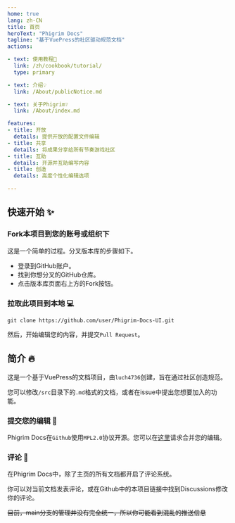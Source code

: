 ```yaml
---
home: true
lang: zh-CN
title: 首页
heroText: "Phigrim Docs"
tagline: "基于VuePress的社区驱动规范文档"
actions:

- text: 使用教程🧭
  link: /zh/cookbook/tutorial/
  type: primary

- text: 介绍💡
  link: /About/publicNotice.md

- text: 关于Phigrim❔
  link: /About/index.md

features:
- title: 开放
  details: 提供开放的配置文件编辑
- title: 共享
  details: 将成果分享给所有节奏游戏社区
- title: 互助
  details: 开源并互助编写内容
- title: 创造
  details: 高度个性化编辑选项

---
```


## 快速开始 :sparkles:

### Fork本项目到您的账号或组织下

这是一个简单的过程。分叉版本库的步骤如下。

- 登录到GitHub账户。
- 找到你想分叉的GitHub仓库。
- 点击版本库页面右上方的Fork按钮。

### 拉取此项目到本地 :computer:

```shell
git clone https://github.com/user/Phigrim-Docs-UI.git
```

然后，开始编辑您的内容，并提交`Pull Request`。

## 简介 :fire:

这是一个基于VuePress的文档项目，由`luch4736`创建，旨在通过社区创造规范。

您可以修改`/src`目录下的`.md`格式的文档，或者在issue中提出您想要加入的功能。

### 提交您的编辑 :raising_hand:

Phigrim Docs在`Github`使用`MPL2.0`协议开源。您可以在[这里](https://github.com/luch4736/Phigrim-Docs-UI/pulls)请求合并您的编辑。

### 评论 :hammer:

在Phigrim Docs中，除了主页的所有文档都开启了评论系统。

你可以对当前文档发表评论，或在Github中的本项目链接中找到Discussions修改你的评论。

~~目前，main分支的管理并没有完全统一，所以你可能看到混乱的推送信息~~
